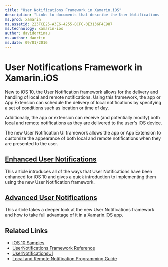 ```yaml
---
title: "User Notifications Framework in Xamarin.iOS"
description: "Links to documents that describe the User Notifications framework and how to use it to send and receive local and remote notifications in a Xamarin.iOS app."
ms.prod: xamarin
ms.assetid: 223FCE25-A3E6-4255-BCFC-0E3136F4E987
ms.technology: xamarin-ios
author: davidortinau
ms.author: daortin
ms.date: 09/01/2016
---
```


# User Notifications Framework in Xamarin.iOS

New to iOS 10, the User Notification framework allows for the delivery and handling of local and remote notifications. Using this framework, the app or App Extension can schedule the delivery of local notifications by specifying a set of conditions such as location or time of day.

Additionally, the app or extension can receive (and potentially modify) both local and remote notifications as they are delivered to the user's iOS device.

The new User Notification UI framework allows the app or App Extension to customize the appearance of both local and remote notifications when they are presented to the user.

## [Enhanced User Notifications](~/ios/platform/user-notifications/enhanced-user-notifications.md)

This article introduces all of the ways that User Notifications have been enhanced for iOS 10 and gives a quick introduction to implementing them using the new User Notification framework.

## [Advanced User Notifications](~/ios/platform/user-notifications/advanced-user-notifications.md)

This article takes a deeper look at the new User Notifications framework and how to take full advantage of it in a Xamarin.iOS app.

## Related Links

- [iOS 10 Samples](https://docs.microsoft.com/samples/browse/?products=xamarin&term=Xamarin.iOS+iOS10)
- [UserNotifications Framework Reference](https://developer.apple.com/reference/usernotifications)
- [UserNotificationsUI](https://developer.apple.com/reference/usernotificationsui)
- [Local and Remote Notification Programming Guide](https://developer.apple.com/library/prerelease/content/documentation/NetworkingInternet/Conceptual/RemoteNotificationsPG/Chapters/Introduction.html)
